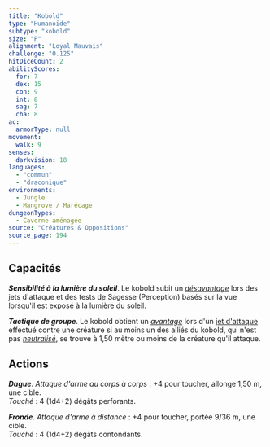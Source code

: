 ```yaml
---
title: "Kobold"
type: "Humanoïde"
subtype: "kobold"
size: "P"
alignment: "Loyal Mauvais"
challenge: "0.125"
hitDiceCount: 2
abilityScores:
  for: 7
  dex: 15
  con: 9
  int: 8
  sag: 7
  cha: 8
ac: 
  armorType: null
movement: 
  walk: 9
senses: 
  darkvision: 18
languages: 
  - "commun"
  - "draconique"
environments:
  - Jungle
  - Mangrove / Marécage
dungeonTypes:
  - Caverne aménagée
source: "Créatures & Oppositions"
source_page: 194
---
```

## Capacités
_**Sensibilité à la lumière du soleil**_. Le kobold subit un [_désavantage_](/utiliser-les-caracteristiques/#avantage-et-desavantage) lors des jets d'attaque et des tests de Sagesse (Perception) basés sur la vue lorsqu'il est exposé à la lumière du soleil.

_**Tactique de groupe**_. Le kobold obtient un [_avantage_](/utiliser-les-caracteristiques/#avantage-et-desavantage) lors d'un [jet d'attaque](/combattre/#jets-d-attaque) effectué contre une créature si au moins un des alliés du kobold, qui n'est pas [_neutralisé_](/gerer-la-sante-du-personnage/#neutralise), se trouve à 1,50 mètre ou moins de la créature qu'il attaque.

## Actions
_**Dague**_. _Attaque d'arme au corps à corps_ : +4 pour toucher, allonge 1,50 m, une cible.  
_Touché_ : 4 (1d4+2) dégâts perforants.

_**Fronde**_. _Attaque d'arme à distance_ : +4 pour toucher, portée 9/36 m, une cible.  
_Touché_ : 4 (1d4+2) dégâts contondants.
